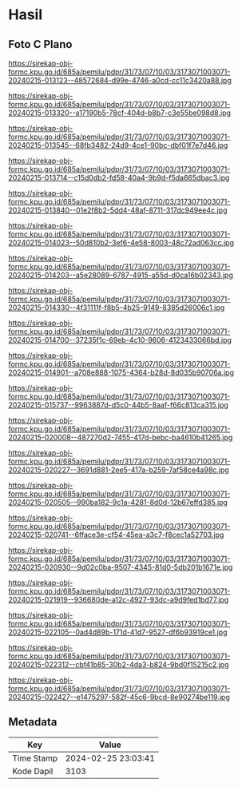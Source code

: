 # Hasil

## Foto C Plano

https://sirekap-obj-formc.kpu.go.id/685a/pemilu/pdpr/31/73/07/10/03/3173071003071-20240215-013123--48572684-d99e-4746-a0cd-cc11c3420a88.jpg

https://sirekap-obj-formc.kpu.go.id/685a/pemilu/pdpr/31/73/07/10/03/3173071003071-20240215-013320--a17190b5-78cf-404d-b8b7-c3e55be098d8.jpg

https://sirekap-obj-formc.kpu.go.id/685a/pemilu/pdpr/31/73/07/10/03/3173071003071-20240215-013545--68fb3482-24d9-4ce1-90bc-dbf01f7e7d46.jpg

https://sirekap-obj-formc.kpu.go.id/685a/pemilu/pdpr/31/73/07/10/03/3173071003071-20240215-013714--c15d0db2-fd58-40a4-9b9d-f5da665dbac3.jpg

https://sirekap-obj-formc.kpu.go.id/685a/pemilu/pdpr/31/73/07/10/03/3173071003071-20240215-013840--01e2f8b2-5dd4-48af-8711-317dc949ee4c.jpg

https://sirekap-obj-formc.kpu.go.id/685a/pemilu/pdpr/31/73/07/10/03/3173071003071-20240215-014023--50d810b2-3ef6-4e58-8003-48c72ad063cc.jpg

https://sirekap-obj-formc.kpu.go.id/685a/pemilu/pdpr/31/73/07/10/03/3173071003071-20240215-014203--a5e28089-6787-4915-a55d-d0ca16b02343.jpg

https://sirekap-obj-formc.kpu.go.id/685a/pemilu/pdpr/31/73/07/10/03/3173071003071-20240215-014330--4f31111f-f8b5-4b25-9149-8385d26006c1.jpg

https://sirekap-obj-formc.kpu.go.id/685a/pemilu/pdpr/31/73/07/10/03/3173071003071-20240215-014700--37235f1c-69eb-4c10-9606-4123433066bd.jpg

https://sirekap-obj-formc.kpu.go.id/685a/pemilu/pdpr/31/73/07/10/03/3173071003071-20240215-014901--a708e888-1075-4364-b28d-8d035b90706a.jpg

https://sirekap-obj-formc.kpu.go.id/685a/pemilu/pdpr/31/73/07/10/03/3173071003071-20240215-015737--9963887d-d5c0-44b5-8aaf-f66c813ca315.jpg

https://sirekap-obj-formc.kpu.go.id/685a/pemilu/pdpr/31/73/07/10/03/3173071003071-20240215-020008--487270d2-7455-417d-bebc-ba4610b41265.jpg

https://sirekap-obj-formc.kpu.go.id/685a/pemilu/pdpr/31/73/07/10/03/3173071003071-20240215-020227--3691d881-2ee5-417a-b259-7af58ce4a98c.jpg

https://sirekap-obj-formc.kpu.go.id/685a/pemilu/pdpr/31/73/07/10/03/3173071003071-20240215-020505--990ba182-9c1a-4281-8d0d-12b67effd385.jpg

https://sirekap-obj-formc.kpu.go.id/685a/pemilu/pdpr/31/73/07/10/03/3173071003071-20240215-020741--6fface3e-cf54-45ea-a3c7-f8cec1a52703.jpg

https://sirekap-obj-formc.kpu.go.id/685a/pemilu/pdpr/31/73/07/10/03/3173071003071-20240215-020930--9d02c0ba-9507-4345-81d0-5db201b1671e.jpg

https://sirekap-obj-formc.kpu.go.id/685a/pemilu/pdpr/31/73/07/10/03/3173071003071-20240215-021919--936680de-a12c-4927-93dc-a9d9fed1bd77.jpg

https://sirekap-obj-formc.kpu.go.id/685a/pemilu/pdpr/31/73/07/10/03/3173071003071-20240215-022105--0ad4d89b-171d-41d7-9527-df6b93919ce1.jpg

https://sirekap-obj-formc.kpu.go.id/685a/pemilu/pdpr/31/73/07/10/03/3173071003071-20240215-022312--cbf41b85-30b2-4da3-b824-9bd0f15215c2.jpg

https://sirekap-obj-formc.kpu.go.id/685a/pemilu/pdpr/31/73/07/10/03/3173071003071-20240215-022427--e1475297-582f-45c6-9bcd-8e90274be119.jpg


## Metadata

| Key        | Value               |
| ---------- | ------------------- |
| Time Stamp | 2024-02-25 23:03:41 |
| Kode Dapil | 3103                |



